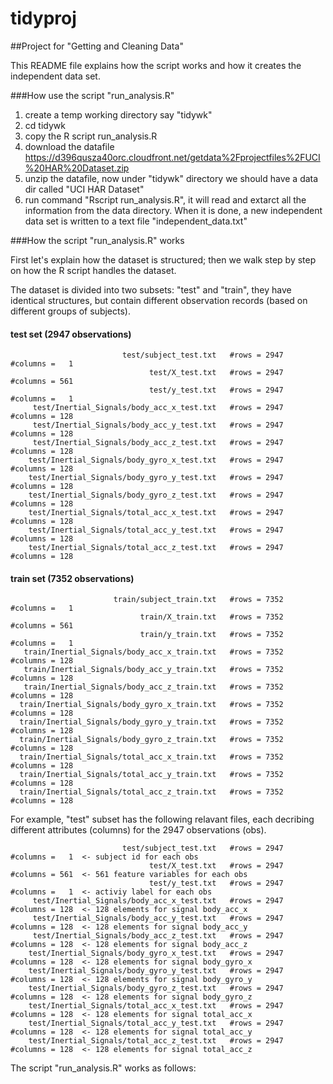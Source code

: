 tidyproj
========

##Project for "Getting and Cleaning Data"

This README file explains how the script works and how it creates the independent data set.

###How use the script "run_analysis.R"

1. create a temp working directory say "tidywk"
2. cd tidywk
2. copy the R script run_analysis.R
3. download the datafile https://d396qusza40orc.cloudfront.net/getdata%2Fprojectfiles%2FUCI%20HAR%20Dataset.zip
4. unzip the datafile, now under "tidywk" directory we should have a data dir called "UCI HAR Dataset"
5. run command "Rscript run_analysis.R", it will read and extarct all the information from the data directory. When it is done, a new independent data set is written to a text file "independent_data.txt"


###How the script "run_analysis.R" works

First let's explain how the dataset is structured; then we walk step by step on how the R script handles the dataset.

The dataset is divided into two subsets: "test" and "train", they have identical structures, but contain different observation records (based on different groups of subjects).


#### test set (2947 observations)
                             test/subject_test.txt   #rows = 2947   #columns =   1
                                   test/X_test.txt   #rows = 2947   #columns = 561
                                   test/y_test.txt   #rows = 2947   #columns =   1
         test/Inertial_Signals/body_acc_x_test.txt   #rows = 2947   #columns = 128
         test/Inertial_Signals/body_acc_y_test.txt   #rows = 2947   #columns = 128
         test/Inertial_Signals/body_acc_z_test.txt   #rows = 2947   #columns = 128
        test/Inertial_Signals/body_gyro_x_test.txt   #rows = 2947   #columns = 128
        test/Inertial_Signals/body_gyro_y_test.txt   #rows = 2947   #columns = 128
        test/Inertial_Signals/body_gyro_z_test.txt   #rows = 2947   #columns = 128
        test/Inertial_Signals/total_acc_x_test.txt   #rows = 2947   #columns = 128
        test/Inertial_Signals/total_acc_y_test.txt   #rows = 2947   #columns = 128
        test/Inertial_Signals/total_acc_z_test.txt   #rows = 2947   #columns = 128

#### train set (7352 observations)
                           train/subject_train.txt   #rows = 7352   #columns =   1
                                 train/X_train.txt   #rows = 7352   #columns = 561
                                 train/y_train.txt   #rows = 7352   #columns =   1
       train/Inertial_Signals/body_acc_x_train.txt   #rows = 7352   #columns = 128
       train/Inertial_Signals/body_acc_y_train.txt   #rows = 7352   #columns = 128
       train/Inertial_Signals/body_acc_z_train.txt   #rows = 7352   #columns = 128
      train/Inertial_Signals/body_gyro_x_train.txt   #rows = 7352   #columns = 128
      train/Inertial_Signals/body_gyro_y_train.txt   #rows = 7352   #columns = 128
      train/Inertial_Signals/body_gyro_z_train.txt   #rows = 7352   #columns = 128
      train/Inertial_Signals/total_acc_x_train.txt   #rows = 7352   #columns = 128
      train/Inertial_Signals/total_acc_y_train.txt   #rows = 7352   #columns = 128
      train/Inertial_Signals/total_acc_z_train.txt   #rows = 7352   #columns = 128
      
      
For example, "test" subset has the following relavant files, each decribing different
attributes (columns) for the 2947 observations (obs).

                             test/subject_test.txt   #rows = 2947   #columns =   1  <- subject id for each obs
                                   test/X_test.txt   #rows = 2947   #columns = 561  <- 561 feature variables for each obs
                                   test/y_test.txt   #rows = 2947   #columns =   1  <- activiy label for each obs
         test/Inertial_Signals/body_acc_x_test.txt   #rows = 2947   #columns = 128  <- 128 elements for signal body_acc_x
         test/Inertial_Signals/body_acc_y_test.txt   #rows = 2947   #columns = 128  <- 128 elements for signal body_acc_y
         test/Inertial_Signals/body_acc_z_test.txt   #rows = 2947   #columns = 128  <- 128 elements for signal body_acc_z
        test/Inertial_Signals/body_gyro_x_test.txt   #rows = 2947   #columns = 128  <- 128 elements for signal body_gyro_x
        test/Inertial_Signals/body_gyro_y_test.txt   #rows = 2947   #columns = 128  <- 128 elements for signal body_gyro_y
        test/Inertial_Signals/body_gyro_z_test.txt   #rows = 2947   #columns = 128  <- 128 elements for signal body_gyro_z
        test/Inertial_Signals/total_acc_x_test.txt   #rows = 2947   #columns = 128  <- 128 elements for signal total_acc_x
        test/Inertial_Signals/total_acc_y_test.txt   #rows = 2947   #columns = 128  <- 128 elements for signal total_acc_y
        test/Inertial_Signals/total_acc_z_test.txt   #rows = 2947   #columns = 128  <- 128 elements for signal total_acc_z
        
The script "run_analysis.R" works as follows:


